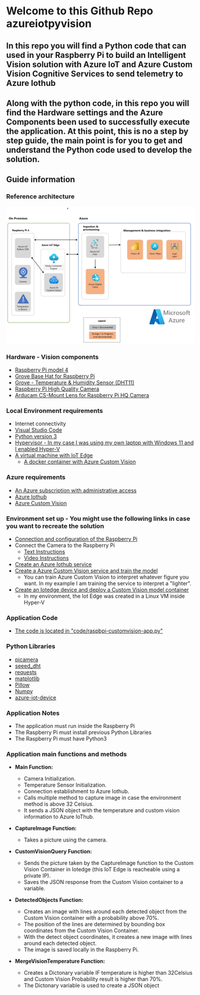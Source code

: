# Welcome to this Github Repo azureiotpyvision

## In this repo you will find a Python code that can used in your Raspberry Pi to build an Intelligent Vision solution with Azure IoT and Azure Custom Vision Cognitive Services to send telemetry to Azure Iothub

## Along with the python code, in this repo you will find the Hardware settings and the Azure Components been used to successfully execute the application. At this point, this is no a step by step guide, the main point is for you to get and understand the Python code used to develop the solution.

## Guide information

### Reference architecture
![Architecture](images/azure-iot-reference-architecture1.jpeg)

### Hardware - Vision components

* [Raspberry Pi model 4](https://www.raspberrypi.com/products/raspberry-pi-4-model-b/)
* [Grove Base Hat for Raspberry Pi](https://www.seeedstudio.com/Grove-Base-Hat-for-Raspberry-Pi.html)
* [Grove - Temperature & Humidity Sensor (DHT11)](https://www.seeedstudio.com/Grove-Temperature-Humidity-Sensor-DHT11.html)
* [Raspberry Pi High Quality Camera](https://www.raspberrypi.com/products/raspberry-pi-high-quality-camera/)
* [Arducam CS-Mount Lens for Raspberry Pi HQ Camera](https://www.arducam.com/product/arducam-cs-mount-lens-for-raspberry-pi-hq-camera-8mm-focal-length-with-manual-focus-and-adjustable-aperture/)

### Local Environment requirements

* Internet connectivity
* [Visual Studio Code](https://code.visualstudio.com/)
* [Python version 3](https://www.python.org/downloads/)
* [Hypervisor - In my case I was using my own laptop with Windows 11 and I enabled Hyper-V](https://learn.microsoft.com/en-us/virtualization/hyper-v-on-windows/quick-start/enable-hyper-v)
* [A virtual machine with IoT Edge](https://learn.microsoft.com/en-us/azure/iot-edge/about-iot-edge?view=iotedge-1.4)
  * [A docker container with Azure Custom Vision](https://learn.microsoft.com/en-us/azure/cognitive-services/custom-vision-service/overview)

### Azure requirements

* [An Azure subscription with administrative access](https://azure.microsoft.com/en-in/free/)
* [Azure Iothub](https://learn.microsoft.com/en-us/azure/iot-hub/iot-concepts-and-iot-hub)
* [Azure Custom Vision](https://learn.microsoft.com/en-us/azure/cognitive-services/custom-vision-service/overview)

### Environment set up - You might use the following links in case you want to recreate the solution

* [Connection and configuration of the Raspberry Pi](https://github.com/microsoft/IoT-For-Beginners/blob/main/1-getting-started/lessons/1-introduction-to-iot/pi.md)
* Connect the Camera to the Raspberry Pi
  * [Text Instructions](https://github.com/microsoft/IoT-For-Beginners/blob/main/4-manufacturing/lessons/2-check-fruit-from-device/pi-camera.md)
  * [Video Instructions](https://www.youtube.com/live/bBDbRD5XeVI?feature=share)
* [Create an Azure Iothub service](https://learn.microsoft.com/en-us/azure/iot-hub/iot-hub-create-through-portal)
* [Create a Azure Custom Vision service and train the model](https://learn.microsoft.com/en-us/windows/ai/windows-ml/tutorials/image-classification-train-model)
  * You can train Azure Custom Vision to interpret whatever figure you want. In my example I am training the service to interpret a "lighter".
* [Create an Iotedge device and deploy a Custom Vision model container](https://learn.microsoft.com/en-us/azure/iot-edge/tutorial-deploy-custom-vision?view=iotedge-1.4)
  * In my environment, the Iot Edge was created in a Linux VM inside Hyper-V

### Application Code

* [The code is located in "code/raspbpi-customvision-app.py"](https://github.com/pradorodriguez/azureiotpyvision/blob/master/code/raspbpi-customvision-app.py)

### Python Libraries

* [picamera](https://pypi.org/project/picamera/)
* [seeed_dht](https://pypi.org/project/seeed-python-dht/)
* [requests](https://pypi.org/project/requests/)
* [matplotlib](https://matplotlib.org/stable/users/installing/index.html/)
* [Pillow](https://pypi.org/project/Pillow/)
* [Numpy](https://numpy.org/install/)
* [azure-iot-device](https://pypi.org/project/azure-iot-device/)

### Application Notes

* The application must run inside the Raspberry Pi
* The Raspberry Pi must install previous Python Libraries
* The Raspberry Pi must have Python3

### Application main functions and methods

* **Main Function:**
  * Camera Initialization.
  * Temperature Sensor Initialization.
  * Connection establishment to Azure Iothub.
  * Calls multiple method to capture image in case the environment method is above 32 Celsius.
  * It sends a JSON object with the temperature and custom vision information to Azure IoThub.

* **CaptureImage Function:**
  * Takes a picture using the camera.

* **CustomVisionQuery Function:**
  * Sends the picture taken by the CaptureImage function to the Custom Vision Container in Iotedge (this IoT Edge is reacheable using a private IP).
  * Saves the JSON response from the Custom Vision container to a variable.

* **DetectedObjects Function:**
  * Creates an image with lines around each detected object from the Custom Vision container with a probability above 70%.
  * The position of the lines are determined by bounding box coordinates from the Custom Vision Container.
  * With the detect object coordinates, it creates a new image with lines around each detected object.
  * The image is saved locally in the Raspberry Pi.

* **MergeVisionTemperature Function:**
  * Creates a Dictonary variable IF temperature is higher than 32Celsius and Custom Vision Probability result is higher than 70%.
  * The Dictonary variable is used to create a JSON object